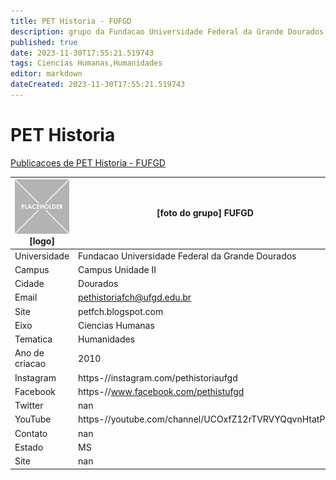 ```yaml
---
title: PET Historia - FUFGD
description: grupo da Fundacao Universidade Federal da Grande Dourados
published: true
date: 2023-11-30T17:55:21.519743
tags: Ciencias Humanas,Humanidades
editor: markdown
dateCreated: 2023-11-30T17:55:21.519743
---
```


# PET Historia

[Publicacoes de PET Historia - FUFGD](/atividade/178PETHistoriaFUFGD/feed.md)

| ![placeholder.png](/placeholder.png) [logo] | [foto do grupo] FUFGD         |
| ------------------------------------------- | ------------------------------------------------- |
| Universidade                                | Fundacao Universidade Federal da Grande Dourados      |
| Campus                                      | Campus Unidade II            |
| Cidade                                      | Dourados             |
| Email                                       | pethistoriafch@ufgd.edu.br             |
| Site                                        | petfch.blogspot.com              |
| Eixo                                        | Ciencias Humanas              |
| Tematica                                    | Humanidades          |
| Ano de criacao                              | 2010        |
| Instagram                                   | https-//instagram.com/pethistoriaufgd         |
| Facebook                                    | https-//www.facebook.com/pethistufgd          |
| Twitter                                     | nan           |
| YouTube                                     | https-//youtube.com/channel/UCOxfZ12rTVRVYQqvnHtatPw           |
| Contato                                     | nan         |
| Estado                                      |  MS            |
| Site                                        | nan |
